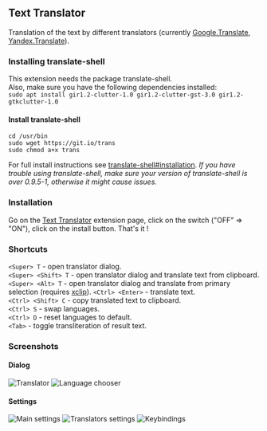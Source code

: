 ## Text Translator

Translation of the text by different translators (currently [Google.Translate](https://translate.google.com), [Yandex.Translate](https://translate.yandex.com/)).

### Installing translate-shell

This extension needs the package translate-shell.  
Also, make sure you have the following dependencies installed:  
`sudo apt install gir1.2-clutter-1.0 gir1.2-clutter-gst-3.0 gir1.2-gtkclutter-1.0`




#### Install translate-shell
```
cd /usr/bin
sudo wget https://git.io/trans
sudo chmod a+x trans
```
For full install instructions see [translate-shell#installation](https://github.com/soimort/translate-shell#installation).
*If you have trouble using translate-shell, make sure your version of translate-shell is over 0.9.5-1, otherwise it might cause issues.*

### Installation

Go on the [Text Translator](https://extensions.gnome.org/extension/593/text-translator/) extension page, click on the switch ("OFF" => "ON"), click on the install button. That's it !

### Shortcuts

`<Super> T` - open translator dialog.  
`<Super> <Shift> T` - open translator dialog and translate text from clipboard.  
`<Super> <Alt> T` - open translator dialog and translate from primary selection (requires [xclip](http://xclip.sourceforge.net/)).
`<Ctrl> <Enter>` - translate text.  
`<Ctrl> <Shift> C` - copy translated text to clipboard.  
`<Ctrl> S` - swap languages.  
`<Ctrl> D` - reset languages to default.  
`<Tab>` - toggle transliteration of result text.

### Screenshots

#### Dialog
![Translator](/screenshots/1.png)
![Language chooser](/screenshots/3.png)

#### Settings
![Main settings](/screenshots/4.png)
![Translators settings](/screenshots/5.png)
![Keybindings](/screenshots/6.png)
